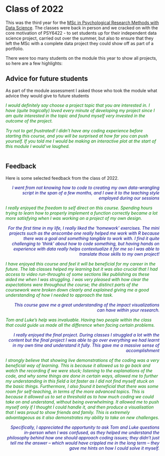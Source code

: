 # Class of 2022

This was the third year for the [MSc in Psychological Research Methods with Data Science](https://www.sheffield.ac.uk/postgraduate/taught/courses/2022/psychological-research-methods-data-science-msc). The classes were back in person and we cracked on with the core motivation of PSY6422 - to set students up for their independent data science project, carried out over the summer, but also to ensure that they left the MSc with a complete data project they could show off as part of a portfolio.

There were too many students on the module this year to show all projects, so here are a few highlights:


## Advice for future students

As part of the module assessment I asked those who took the module what advice they would give to future students

<style>
  .alpha {
  text-align: right;
  color: darkred;
  font-style: italic;
  padding-bottom: 15px;
  }
  .beta {
  text-align: left;
  color: brown;
  font-style: italic;
  padding-bottom: 15px;
  }
</style>

<div class="beta">I would definitely say choose a project topic that you are interested in. I have (quite tragically) loved every minute of developing my project since I am quite interested in the topic and found myself very invested in the outcome of the project.</div>

<div class="beta">Try not to get frustrated! I didn’t have any coding experience before starting this course, and you will be surprised at how far you can push yourself. If you told me I would be making an interactive plot at the start of this module I would’ve laughed.</div>

## Feedback

Here is some selected feedback from the class of 2022.

<style>
  .alpha {
  text-align: right;
  color: darkblue;
  font-style: italic;
  padding-bottom: 15px;
  }
  .beta {
  text-align: left;
  color: green;
  font-style: italic;
  padding-bottom: 15px;
  }
</style>

<div class="alpha">I went from not knowing how to code to creating my own data-wrangling script in the span of a few months, and I owe it to the teaching style employed during our sessions</div>

<div class="beta">I really enjoyed the freedom to self direct on this course. Spending hours trying to learn how to properly implement a function correctly became a lot more satisfying when I was working on a project of my own design.</div>

<div class="alpha">For the first time in my life, I really liked the ‘homework’ exercises. The mini projects such as the anscombe one really helped me work with R because there was a goal and something tangible to work with. I find it quite challenging to ‘think’ about how to code something, but having hands on experience with data really helps contextualize it for me so I was able to translate those skills to my own project!</div>

<div class="beta">I have enjoyed this course and feel it will be beneficial for my career in the future. The lab classes helped my learning but it was also crucial that I had access to video run-throughs of some sections like publishing as these aided me when I was struggling. I was very pleased with how clear the expectations were throughout the course; the distinct parts of the coursework were broken down clearly and explained giving me a good understanding of how I needed to approach the task.</div>

<div class="alpha">This course gave me a great understanding of the impact visualizations can have within your research.</div>

<div class="beta">Tom and Luke’s help was invaluable. Having two people within the class that could guide us made all the difference when facing certain problems.
</div>

<div class="alpha">I really enjoyed the final project. During classes I struggled a lot with the content but the final project I was able to go over everything we had learnt in my own time and understand it fully. This gave me a massive sense of accomplishment
</div>

<div class="beta">I strongly believe that showing live demonstrations of the coding was a very beneficial way of learning. This is because it allowed us to go back and watch the recording if we were stuck; listening to the explanations of the code, and why some things are done in certain ways, allowed me to further my understanding in this field a lot faster as I did not find myself stuck on the basic things. Furthermore, I also found it beneficial that there was some room for self-teaching, in terms of the more advanced topics. This is because it allowed us to set a threshold as to how much coding we could take on and understand, without being overwhelming. It allowed me to push myself only if I thought I could handle it, and then produce a visualisation that I was proud to show friends and family. This is extremely advantageous as it also demonstrates my ability to take on new challenges.</div>

<div class="alpha">Specifically, I appreciated the opportunity to ask Tom and Luke questions in-person when I was confused, as they helped me understand the philosophy behind how one should approach coding issues; they didn’t just tell me the answer – which would have crippled me in the long term – they gave me hints on how I could solve it myself.</div>

